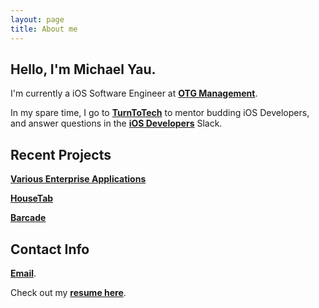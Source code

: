 ```yaml
---
layout: page
title: About me
---
```


## Hello, I'm **Michael Yau**.

I'm currently a iOS Software Engineer at **[OTG Management]**.

In my spare time, I go to **[TurnToTech]** to mentor budding iOS Developers,
and answer questions in the **[iOS Developers]** Slack. 

## Recent Projects

**[Various Enterprise Applications]**

**[HouseTab]** 

**[Barcade]**

## Contact Info

**[Email]**.

Check out my **[resume here]**.

  [OTG Management]:          		 http://otgmanagement.com
  [Various Enterprise Applications]: http://otgmanagement.com/tech/
  [HouseTab]:						 http://myhousetab.com
  [Barcade]: 				 		 https://itunes.apple.com/us/app/barcade/id568164743?mt=8
  [TurnToTech]:              		 http://turntotech.io/
  [iOS Developers]:					 https://ios-developers.io
  [Email]:                   		 mailto:contact@michaelyau.com
  [resume here]:             		 /resume.pdf